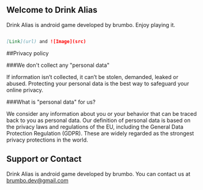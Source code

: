 ## Welcome to Drink Alias

Drink Alias is android game developed by brumbo. Enjoy playing it.

```markdown

[Link](url) and ![Image](src)
```

##Privacy policy

###We don't collect any "personal data"

If information isn’t collected, it can’t be stolen, demanded, leaked or abused. 
Protecting your personal data is the best way to safeguard your online privacy.

###What is "personal data" for us?

We consider any information about you or your behavior that can be traced back to you as personal data.
Our definition of personal data is based on the privacy laws and regulations of the EU, including the 
General Data Protection Regulation (GDPR). 
These are widely regarded as the strongest privacy protections in the world.

## Support or Contact

Drink Alias is android game developed by brumbo. You can contact us at brumbo.dev@gmail.com
